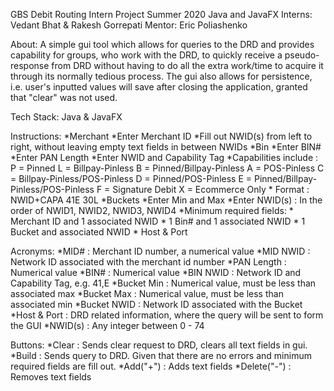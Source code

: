 GBS Debit Routing Intern Project Summer 2020
Java and JavaFX
Interns: Vedant Bhat & Rakesh Gorrepati
Mentor: Eric Poliashenko

About: A simple gui tool which allows for queries to the DRD and provides capability for groups, who work with the DRD, 
       to quickly receive a pseudo-response from DRD without having to do all the extra work/time to acquire it through
       its normally tedious process. The gui also allows for persistence, i.e. user's inputted values will save after
       closing the application, granted that "clear" was not used.

Tech Stack: Java & JavaFX

Instructions:
    *Merchant
        *Enter Merchant ID
        *Fill out NWID(s) from left to right, without leaving empty text fields in between NWIDs
    *Bin
        *Enter BIN#
        *Enter PAN Length
        *Enter NWID and Capability Tag
            *Capabilities include : P = Pinned
                                    L = Billpay-Pinless
                                    B = Pinned/Billpay-Pinless
                                    A = POS-Pinless
                                    C = Billpay-Pinless/POS-Pinless
                                    D = Pinned/POS-Pinless
                                    E = Pinned/Billpay-Pinless/POS-Pinless
                                    F = Signature Debit
                                    X = Ecommerce Only
            * Format : NWID+CAPA
                       41E
                       30L
    *Buckets
        *Enter Min and Max
        *Enter NWID(s) : In the order of NWID1, NWID2, NWID3, NWID4
	*Minimum required fields:
	    * Merchant ID and 1 associated NWID
	    * 1 Bin# and 1 associated NWID
	    * 1 Bucket and associated NWID
	    * Host & Port

Acronyms:
	*MID# : Merchant ID number, a numerical value
	*MID NWID : Network ID associated with the merchant id number
	*PAN Length : Numerical value
	*BIN# : Numerical value
	*BIN NWID : Network ID and Capability Tag, e.g. 41,E
	*Bucket Min : Numerical value, must be less than associated max
	*Bucket Max : Numerical value, must be less than associated min
	*Bucket NWID : Network ID associated with the Bucket
	*Host & Port : DRD related information, where the query will be sent to form the GUI
	*NWID(s) : Any integer between 0 - 74

Buttons:
    *Clear : Sends clear request to DRD, clears all text fields in gui.
    *Build : Sends query to DRD. Given that there are no errors and minimum required fields are fill out.
    *Add("+") : Adds text fields
    *Delete("-") : Removes text fields


